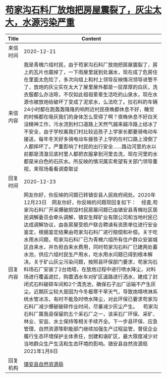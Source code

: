# <a href="http://www.shangluo.gov.cn/zmhd/ldxxxx.jsp?urltype=leadermail.LeaderMailContentUrl&wbtreeid=1112&leadermailid=6721">苟家沟石料厂放炮把房屋震裂了，灰尘太大，水源污染严重</a>
| Title |                                                                                                                                                                                                                                                                                                  Content                                                                                                                                                                                                                                                                                                  |
|:-----:|-----------------------------------------------------------------------------------------------------------------------------------------------------------------------------------------------------------------------------------------------------------------------------------------------------------------------------------------------------------------------------------------------------------------------------------------------------------------------------------------------------------------------------------------------------------------------------------------------------------|
| 来信时间  | 2020-12-21                                                                                                                                                                                                                                                                                                                                                                                                                                                                                                                                                                                                |
| 来信内容  | 我是青槐六组村民，由于苟家沟石料厂放炮把房屋震裂了，房上的瓦片也震掉了，一下雨屋里就到处漏水，现在成了危房住在里面太危险了，多次向组上和村上领导反映情况领导说管不了，放炮的灰尘实在太大了屋里屋外都是一层厚厚的白灰，洗衣服都么办法晾，不仅如此祖祖辈辈生活吃的山泉水，现在水源也被放炮给破坏了变成了泥浆水，么法吃了。拉石料的车辆24小时都在跑轰轰隆隆的响附近村民夜晚都休息不好，睡觉的时候都在吸灰我们的身体怎么受得了啊？夜晚休息不好白天没精神工作，污水流到村口道路上天然气越来越冷路上结冰了不安全，由于学校离我们村比较远孩子上学家长都要骑电动车接送，每年冬天好多骑电动车接孩子上学的在村口路上滑倒了人都摔坏了。严重影响了村民的出行安全……路边河里的水以前都是清澈见底村里人都把衣服拿到河里去洗，现在河里的水都是米白色的石灰水。所反映的情况属实希望有关部门领导重视，来现场看看调查取证                                                                                                                                                                                                     |
| 回复时间  | 2020-12-23                                                                                                                                                                                                                                                                                                                                                                                                                                                                                                                                                                                                |
| 回复内容  | 网友你好，你反映的问题已转镇安县人民政府阅处。2020年12月23日    网友你好，你反映的问题现回复如下：    经查,苟家沟石料厂开采爆破损毁村民房屋问题已由镇安县青槐社区居民调解委员会牵头调解，镇安生辉矿业有限公司和当地村民已达成调解协议，由各房屋受损户联合聘请有资质单位进行安全鉴定，根据鉴定结果由苟家沟石料厂进行赔偿和补偿。关于吃水用水问题，苟家沟石料厂已为青槐六组所有住户群众安装城区自来水，并负担自来水费用，同时苟家沟石料厂已建两处蓄水池，供应六组村民生产用水，吃水用水问题已得到根本解决。关于矿山灰尘污染问题，按照县环保部门要求，苟家沟石料场石厂安装了2台炮塔，在放炮过程中进行喷水降尘，对料场进行覆盖遮拦，购置洒水车对矿区道路进行洒水，建成了封闭式石料破碎车间和2个清洗池，确保石子出厂运输不产生灰尘。近期灰尘较大是因为今冬极寒干旱天气，导致炮塔喷淋系统水管冰冻，有时不能及时喷水降尘，对此环保已要求苟家沟石料厂减少爆破破碎作业时间，尽量减少灰尘产生。    苟家沟石料厂属我县保留的五个采石厂之一，该采石厂环保、采矿、林业、安监、水土保持等相关手续齐全。下一步县环保、应急管理、自然资源等职能部门继续加强生产过程监管，督促企业履行生态环境保护主体责任，创建和谐矿区，最大限度减少对当地群众生产生活和生态环境的影响。镇安县自然资源局2021年1月8日 |
| 回复机构  | <a href="../../categories/agencies/镇安县自然资源局.md">镇安县自然资源局</a>                                                                                                                                                                                                                                                                                                                                                                                                                                                                                                                                                |